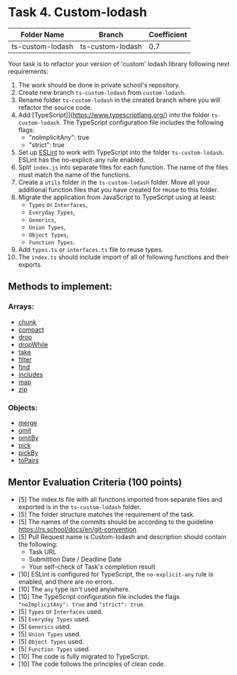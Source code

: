 # Task 4. Custom-lodash


| Folder Name      | Branch           | 	Coefficient |
|------------------|------------------|--------------|
| ts-custom-lodash | ts-custom-lodash | 0.7          |


Your task is to refactor your version of 'custom' lodash library following next requirements:

1. The work should be done in private school's repository.
2. Create new branch `ts-custom-lodash` from `custom-lodash`. 
3. Rename folder `ts-custom-lodash` in the created branch where you will refactor the source code.
4. Add [TypeScript]](https://www.typescriptlang.org/) into the folder `ts-custom-lodash`. The TypeScript configuration file includes the following flags:
   - "noImplicitAny": true
   - "strict": true
5. Set up [ESLint](https://eslint.org/) to work with TypeScript into the folder `ts-custom-lodash`. ESLint has the no-explicit-any rule enabled.
6. Split `index.js` into separate files for each function. The name of the files must match the name of the functions.
7. Create a `utils` folder in the `ts-custom-lodash` folder. Move all your additional function files that you have created for reuse to this folder.
8. Migrate the application from JavaScript to TypeScript using at least:
    - `Types` or `Interfaces`, 
    - `Everyday Types`, 
    - `Generics`, 
    - `Union Types`, 
    - `Object Types`, 
    - `Function Types`. 
9. Add `types.ts` or `interfaces.ts` file to reuse types.
10. The `index.ts` should include import of all of following functions and their exports.

## Methods to implement:
### Arrays:
- [chunk](https://lodash.com/docs/4.17.11#chunk)
- [compact](https://lodash.com/docs/4.17.11#compact)
- [drop](https://lodash.com/docs/4.17.11#drop)
- [dropWhile](https://lodash.com/docs/4.17.11#dropWhile)
- [take](https://lodash.com/docs/4.17.11#take)
- [filter](https://lodash.com/docs/4.17.11#filter)
- [find](https://lodash.com/docs/4.17.11#find)
- [includes](https://lodash.com/docs/4.17.11#includes)
- [map](https://lodash.com/docs/4.17.11#map)
- [zip](https://lodash.com/docs/4.17.11#zip)

### Objects:
- [merge](https://lodash.com/docs/4.17.11#merge)
- [omit](https://lodash.com/docs/4.17.11#omit)
- [omitBy](https://lodash.com/docs/4.17.11#omitBy)
- [pick](https://lodash.com/docs/4.17.11#pick)
- [pickBy](https://lodash.com/docs/4.17.11#pickBy)
- [toPairs](https://lodash.com/docs/4.17.11#toPairs)

## Mentor Evaluation Criteria (100 points)

- [5] The index.ts file with all functions imported from separate files and exported is in the `ts-custom-lodash` folder.
- [5] The folder structure matches the requirement of the task.
- [5] The names of the commits should be according to the guideline https://rs.school/docs/en/git-convention.
- [5] Pull Request name is Custom-lodash and description should contain the following:
  - Task URL
  - Submittion Date / Deadline Date
  - Your self-check of Task's completion result
- [10] ESLint is configured for TypeScript, the `no-explicit-any` rule is enabled, and there are no errors.
- [10] The `any` type isn't used anywhere.
- [10] The TypeScript configuration file includes the flags `"noImplicitAny": true` and `"strict": true`.
- [5] `Types` or `Interfaces` used.
- [5] `Everyday Types` used.
- [5] `Generics` used.
- [5] `Union Types` used.
- [5] `Object Types` used.
- [5] `Function Types` used.
- [10] The code is fully migrated to TypeScript.
- [10] The code follows the principles of clean code.